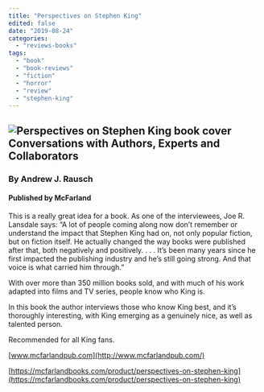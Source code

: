 ```yaml
---
title: "Perspectives on Stephen King"
edited: false
date: "2019-08-24"
categories:
  - "reviews-books"
tags:
  - "book"
  - "book-reviews"
  - "fiction"
  - "horror"
  - "review"
  - "stephen-king"
---
```


## ![Perspectives on Stephen King book cover](https://www.hellbound.ca/wp-content/uploads/2019/08/Perspectives-on-Stephen-King.jpg)Conversations with Authors, Experts and Collaborators

### By Andrew J. Rausch

#### Published by McFarland

This is a really great idea for a book. As one of the interviewees, Joe R. Lansdale says: “A lot of people coming along now don’t remember or understand the impact that Stephen King had on, not only popular fiction, but on fiction itself. He actually changed the way books were published after that, both negatively and positively. . . . It’s been many years since he first impacted the publishing industry and he’s still going strong. And that voice is what carried him through.”

With over more than 350 million books sold, and with much of his work adapted into films and TV series, people know who King is.

In this book the author interviews those who know King best, and it’s thoroughly interesting, with King emerging as a genuinely nice, as well as talented person.

Recommended for all King fans.

[www.mcfarlandpub.com](http://www.mcfarlandpub.com/)

[https://mcfarlandbooks.com/product/perspectives-on-stephen-king](https://mcfarlandbooks.com/product/perspectives-on-stephen-king)
